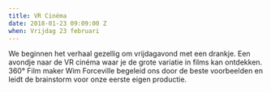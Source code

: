 ```yaml
---
title: VR Cinéma
date: 2018-01-23 09:09:00 Z
when: Vrijdag 23 februari
---
```


We beginnen het verhaal gezellig om vrijdagavond met een drankje. Een avondje naar de VR cinéma waar je de grote variatie in films kan ontdekken. 360° Film maker Wim Forceville begeleid ons door de beste voorbeelden en leidt de brainstorm voor onze eerste eigen productie.